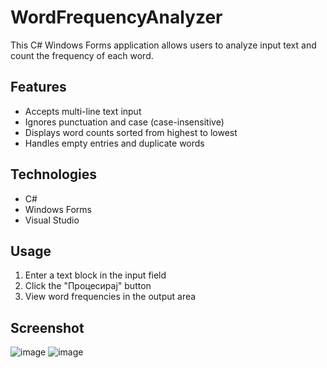 # WordFrequencyAnalyzer
This C# Windows Forms application allows users to analyze input text and count the frequency of each word.

## Features
- Accepts multi-line text input
- Ignores punctuation and case (case-insensitive)
- Displays word counts sorted from highest to lowest
- Handles empty entries and duplicate words

## Technologies
- C#
- Windows Forms
- Visual Studio

## Usage
1. Enter a text block in the input field
2. Click the "Процесирај" button
3. View word frequencies in the output area

## Screenshot
![image](https://github.com/user-attachments/assets/2b0a4574-8ede-4e8f-b9e9-f399403af4ad)
![image](https://github.com/user-attachments/assets/01b09174-dae8-4903-9476-1bf171c15e98)

